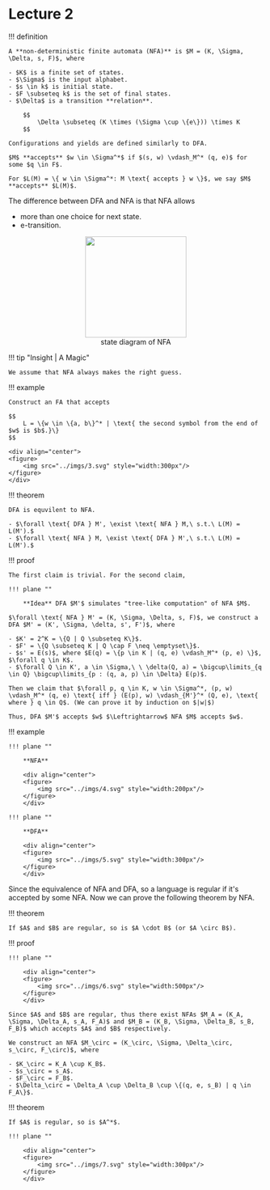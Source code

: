 # Lecture 2

!!! definition

    A **non-deterministic finite automata (NFA)** is $M = (K, \Sigma, \Delta, s, F)$, where

    - $K$ is a finite set of states.
    - $\Sigma$ is the input alphabet.
    - $s \in k$ is initial state.
    - $F \subseteq k$ is the set of final states.
    - $\Delta$ is a transition **relation**. 

        $$
            \Delta \subseteq (K \times (\Sigma \cup \{e\})) \times K
        $$

    Configurations and yields are defined similarly to DFA.

    $M$ **accepts** $w \in \Sigma^*$ if $(s, w) \vdash_M^* (q, e)$ for some $q \in F$.

    For $L(M) = \{ w \in \Sigma^*: M \text{ accepts } w \}$, we say $M$ **accepts** $L(M)$.

The difference between DFA and NFA is that NFA allows

- more than one choice for next state.
- e-transition.

<div align="center">
<figure>
    <img src="../imgs/2.svg" style="width:200px"/>
    <figcaption> state diagram of NFA </figcaption>
</figure>
</div>

!!! tip "Insight | A Magic"

    We assume that NFA always makes the right guess.

!!! example

    Construct an FA that accepts

    $$
        L = \{w \in \{a, b\}^* | \text{ the second symbol from the end of $w$ is $b$.}\}
    $$

    <div align="center">
    <figure>
        <img src="../imgs/3.svg" style="width:300px"/>
    </figure>
    </div>

!!! theorem

    DFA is equvilent to NFA.

    - $\forall \text{ DFA } M', \exist \text{ NFA } M,\ s.t.\ L(M) = L(M').$
    - $\forall \text{ NFA } M, \exist \text{ DFA } M',\ s.t.\ L(M) = L(M').$

!!! proof

    The first claim is trivial. For the second claim,

    !!! plane ""

        **Idea** DFA $M'$ simulates "tree-like computation" of NFA $M$.
    
    $\forall \text{ NFA } M' = (K, \Sigma, \Delta, s, F)$, we construct a DFA $M' = (K', \Sigma, \delta, s', F')$, where

    - $K' = 2^K = \{Q | Q \subseteq K\}$.
    - $F' = \{Q \subseteq K | Q \cap F \neq \emptyset\}$.
    - $s' = E(s)$, where $E(q) = \{p \in K | (q, e) \vdash_M^* (p, e) \}$, $\forall q \in K$.
    - $\forall Q \in K', a \in \Sigma,\ \ \delta(Q, a) = \bigcup\limits_{q \in Q} \bigcup\limits_{p : (q, a, p) \in \Delta} E(p)$.

    Then we claim that $\forall p, q \in K, w \in \Sigma^*, (p, w) \vdash_M^* (q, e) \text{ iff } (E(p), w) \vdash_{M'}^* (Q, e), \text{ where } q \in Q$. (We can prove it by induction on $|w|$)

    Thus, DFA $M'$ accepts $w$ $\Leftrightarrow$ NFA $M$ accepts $w$.

!!! example

    !!! plane ""

        **NFA**

        <div align="center">
        <figure>
            <img src="../imgs/4.svg" style="width:200px"/>
        </figure>
        </div>

    !!! plane ""

        **DFA**

        <div align="center">
        <figure>
            <img src="../imgs/5.svg" style="width:300px"/>
        </figure>
        </div>

Since the equivalence of NFA and DFA, so a language is regular if it's accepted by some NFA. Now we can prove the following theorem by NFA.

!!! theorem

    If $A$ and $B$ are regular, so is $A \cdot B$ (or $A \circ B$).

!!! proof

    !!! plane ""
        
        <div align="center">
        <figure>
            <img src="../imgs/6.svg" style="width:500px"/>
        </figure>
        </div>

    Since $A$ and $B$ are regular, thus there exist NFAs $M_A = (K_A, \Sigma, \Delta_A, s_A, F_A)$ and $M_B = (K_B, \Sigma, \Delta_B, s_B, F_B)$ which accepts $A$ and $B$ respectively.

    We construct an NFA $M_\circ = (K_\circ, \Sigma, \Delta_\circ, s_\circ, F_\circ)$, where

    - $K_\circ = K_A \cup K_B$.
    - $s_\circ = s_A$.
    - $F_\circ = F_B$.
    - $\Delta_\circ = \Delta_A \cup \Delta_B \cup \{(q, e, s_B) | q \in F_A\}$.

!!! theorem

    If $A$ is regular, so is $A^*$.

    !!! plane ""
        
        <div align="center">
        <figure>
            <img src="../imgs/7.svg" style="width:300px"/>
        </figure>
        </div>